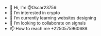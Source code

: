 - 👋 Hi, I’m @Oscar23756
- 👀 I’m interested in crypto
- 🌱 I’m currently learning websites designing 
- 💞️ I’m looking to collaborate on signals 
- 📫 How to reach me +2250575960688

<!---
Oscar23756/Oscar23756 is a ✨ special ✨ repository because its `README.md` (this file) appears on your GitHub profile.
You can click the Preview link to take a look at your changes.
--->
